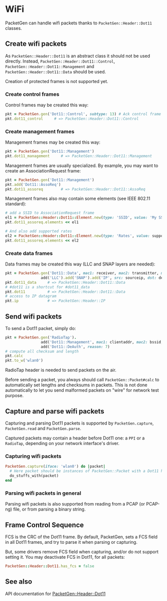 # WiFi

PacketGen can handle wifi packets thanks to `PacketGen::Header::Dot11` classes.

## Create wifi packets

As `PacketGen::Header::Dot11` is an abstract class it should not be used directly.
Instead, `PacketGen::Header::Dot11::Control`, `PacketGen::Header::Dot11::Management` and `PacketGen::Header::Dot11::Data` should be used.

Creation of protected frames is not supported yet.

### Create control frames
Control frames may be created this way:

```ruby
pkt = PacketGen.gen('Dot11::Control', subtype: 13) # Ack control frame
pkt.dot11_control     # => PacketGen::Header::Dot11::Control
```

### Create management frames
Management frames may be created this way:

```ruby
pkt = PacketGen.gen('Dot11::Management')
pkt.dot11_management     # => PacketGen::Header::Dot11::Management
```

Management frames are usually specialized. By example, you may want to create an AssociationRequest frame:

```ruby
pkt = PacketGen.gen('Dot11::Management')
pkt.add('Dot11::AssoReq')
pkt.dot11_assoreq        # => PacketGen::Header::Dot11::AssoReq
```

Management frames also may contain some elements (see IEEE 802.11 standard):

```ruby
# add a SSID to AssociationRequest frame
el1 = PacketGen::Header::Dot11::Element.new(type: 'SSID', value: 'My SSID')
pkt.dot11_assoreq.elements << el1

# And also add supported rates
el2 = PacketGen::Header::Dot11::Element.new(type: 'Rates', value: supported_rates)
pkt.dot11_assoreq.elements << el2
```

### Create data frames
Data frames may be created this way (LLC and SNAP layers are needed):

```ruby
pkt = PacketGen.gen('Dot11::Data', mac1: receiver, mac2: transmitter, mac3: destmac).
                add('LLC').add('SNAP').add('IP', src: sourceip, dst: destip)
pkt.dot11_data     # => PacketGen::Header::Dot11::Data
# #dot11 is a shortcut for #dot11_data
pkt.dot11          # => PacketGen::Header::Dot11::Data
# access to IP datagram
pkt.ip             # => PacketGen::Header::IP
```

## Send wifi packets

To send a Dot11 packet, simply do:

```ruby
pkt = PacketGen.gen('RadioTap').
                add('Dot11::Management', mac1: clientaddr, mac2: bssid, mac3: bssid).
                add('Dot11::DeAuth', reason: 7)
# compute all checksum and length
pkt.calc
pkt.to_w('wlan0')
```
RadioTap header is needed to send packets on the air.

Before sending a packet, you always should call `PacketGen::Packet#calc` to automatically set lengths and checksums in packets. This is not done automatically to let you send malformed packets on "wire" for network test purpose.

## Capture and parse wifi packets

Capturing and parsing Dot11 packets is supported by `PacketGen.capture`, `PacketGen.read` and `PacketGen.parse`.

Captured packets may contain a header before Dot11 one: a `PPI` or a `RadioTap`, depending on your network interface's driver.

### Capturing wifi packets

```ruby
PacketGen.capture(iface: 'wlan0') do |packet|
  # Here packet should be instances of PacketGen::Packet with a Dot11 header
  do_stuffs_with(packet)
end
```
### Parsing wifi packets in general
Parsing wifi packets is also supported from reading from a PCAP (or PCAP-ng) file, or from parsing a binary string.

## Frame Control Sequence

FCS is the CRC of the Dot11 frame. By default, PacketGen, sets a FCS field in all Dot11
frames, and try to parse it when parsing or capturing.

But, some drivers remove FCS field when capturing, and/or do not support setting it.
You may deactivate FCS in Dot11, for all packets:

```ruby
PacketGen::Header::Dot11.has_fcs = false
```

## See also
API documentation for [PacketGen::Header::Dot11](http://www.rubydoc.info/gems/packetgen/PacketGen/Header/Dot11.html)
